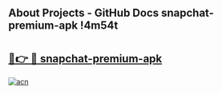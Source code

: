 ## About Projects - GitHub Docs snapchat-premium-apk !4m54t

# <h2><a href="https://andorid.site?title=snapchat-premium-apk&ref=19M">🔗👉 🔴 snapchat-premium-apk</a></h2>

[![acn](https://github.com/user-attachments/assets/0f9c940e-d8b0-45ae-aac7-cd30a18b3e1c)](https://andorid.site?title=snapchat-premium-apk&ref=19M)
